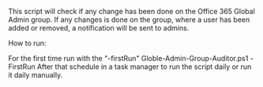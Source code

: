 This script will check if any change has been done on the Office 365 Global Admin group.
If any changes is done on the group, where a user has been added or removed, a notification will be sent to admins.

How to run:

For the first time run with the "-firstRun"
Globle-Admin-Group-Auditor.ps1 -FirstRun
After that schedule in a task manager to run the script daily or run it daily manually.
